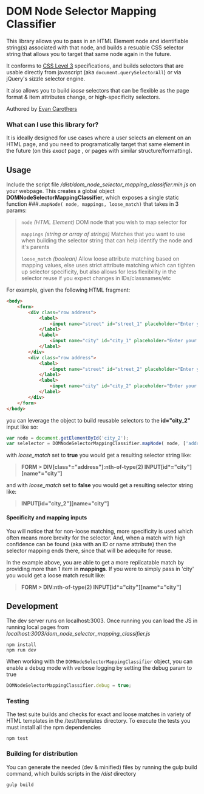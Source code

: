 # DOM Node Selector Mapping Classifier

This library allows you to pass in an HTML Element node and identifiable string(s) associated with that node, and builds a resuable CSS selector string that allows you to target that same node again in the future.

It conforms to [CSS Level 3](https://www.w3.org/TR/css3-selectors/) specifications, and builds selectors that are usable directly from javascript (aka ```document.querySelectorAll```) or via jQuery's sizzle selector engine.

It also allows you to build _loose_ selectors that can be flexible as the page format & item attributes change, or high-specificity selectors.

Authored by [Evan Carothers](https://github.com/ecaroth)

### What can I use this library for?

It is ideally designed for use cases where a user selects an element on an HTML page, and you need to programatically target that same element in the future (on this _exact_ page , or pages with similar structure/formatting).

Usage
------

Include the script file _/dist/dom_node_selector_mapping_classifier.min.js_ on your webpage. This creates a global object __DOMNodeSelectorMappingClassifier__, which exposes a single static function 
###```.mapNode( node, mappings, loose_match)``` 
that takes in 3 params:
> `node` _(HTML Element)_ DOM node that you wish to map selector for
> 
> `mappings` _(string or array of strings)_ Matches that you want to use when building the selector string that can help identify the node and it's parents
>
> `loose_match` _(boolean)_ Allow loose attribute matching based on mapping values, else uses strict attribute matching which can tighten up selector specificity, but also allows for less flexibility in the selector reuse if you expect changes in IDs/classnames/etc


For example, given the following HTML fragment:
```HTML
<body>
	<form>
    	<div class="row address">
        	<label>
            	<input name="street" id="street_1" placeholder="Enter your street">
            </label>
            <label>
            	<input name="city" id="city_1" placeholder="Enter your city">
            </label>
        </div>
        <div class="row address">
        	<label>
            	<input name="street" id="street_2" placeholder="Enter your street">
            </label>
            <label>
            	<input name="city" id="city_2" placeholder="Enter your city">
            </label>
        </div>
    </form>
</body>
```
you can leverage the object to build reusable selectors to the **id="city_2"** input like so:
```javascript
var node = document.getElementById('city_2');
var selelector = DOMNodeSelectorMappingClassifier.mapNode( node, ['address','city'], false );
```
with _loose_match_ set to **true** you would get a resulting selector string like:
> __FORM > DIV[class*="address"]:nth-of-type(2) INPUT[id*="city"][name*="city"]__

and with _loose_match_ set to **false** you would get a resulting selector string like:
> __INPUT[id="city_2"][name="city"]__



#### Specificity and mapping inputs

You will notice that for non-loose matching, more specificity is used which often means more brevity for the selector. And, when a match with high confidence can be found (aka with an ID or name attribute) then the selector mapping ends there, since that will be adequite for reuse.

In the example above, you are able to get a more replicatable match by providing more than  1 item in **mappings**. If you were to simply pass in 'city' you would get a loose match result like:
> __FORM > DIV:nth-of-type(2) INPUT[id*="city"][name*="city"]__


Development
------

The dev server runs on localhost:3003. Once running you can load the JS in running local pages from _localhost:3003/dom_node_selector_mapping_classifier.js_

```
npm install
npm run dev
```

When working with the `DOMNodeSelectorMappingClassifier` object, you can enable a debug mode with verbose logging by setting the debug param to true

```javascript
DOMNodeSelectorMappingClassifier.debug = true;
```

### Testing

The test suite builds and checks for exact and loose matches in variety of HTML templates in the /test/templates directory.
To execute the tests you must install all the npm dependencies
```
npm test
```

### Building for distribution

You can generate the needed (dev & minified) files by running the gulp build command, which builds scripts in the _/dist_ directory
```
gulp build
```